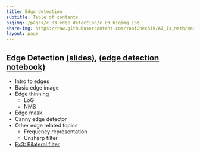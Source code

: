 ```yaml
---
title: Edge detection
subtitle: Table of contents
bigimg: /pages/c_03_edge_detection/c_03_bigimg.jpg
share-img: https://raw.githubusercontent.com/YoniChechik/AI_is_Math/master/docs/pages/c_03_edge_detection/c_03_bigimg.jpg
layout: page
---
```


## **Edge Detection** [(slides)](/pages/c_03_edge_detection/edge_detection.pdf), [(edge detection notebook)](/pages/c_03_edge_detection/edge_detection_nb/)
- Intro to edges
- Basic edge image
- Edge thinning
  - LoG
  - NMS
- Edge mask
- Canny edge detector
- Other edge related topics
  - Frequency representation
  - Unsharp filter
- [Ex3: Bilateral filter](/pages/c_03_edge_detection/ex3/)